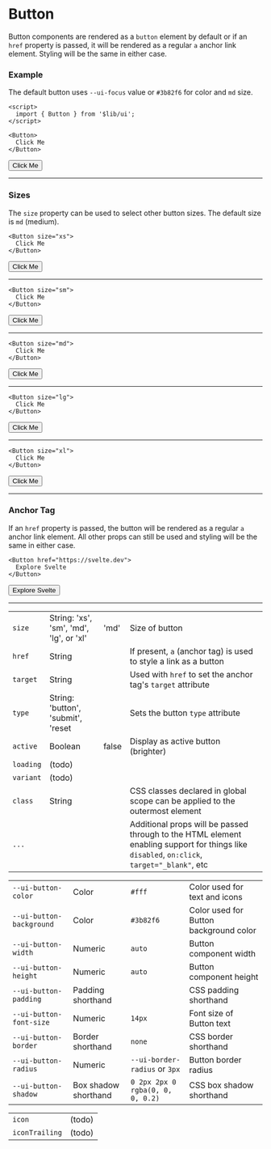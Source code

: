 <script>
	import { Button } from '$lib/ui';
  import Table from '$lib/components/Table.svelte';
</script>

# Button

Button components are rendered as a `button` element by default or if an `href` property is passed,
it will be rendered as a regular `a` anchor link element. Styling will be the same in either case.

### Example

The default button uses `--ui-focus` value or `#3b82f6` for color and `md` size.

```svelte
<script>
  import { Button } from '$lib/ui';
</script>

<Button>
  Click Me
</Button>
```
<Button>
  Click Me
</Button>

---

### Sizes

The `size` property can be used to select other button sizes. The default size is `md` (medium). 

```svelte
<Button size="xs">
  Click Me
</Button>
```
<Button size="xs">Click Me</Button>

---

```svelte
<Button size="sm">
  Click Me
</Button>
```
<Button size="sm">Click Me</Button>

---

```svelte
<Button size="md">
  Click Me
</Button>
```
<Button size="md">Click Me</Button>

---

```svelte
<Button size="lg">
  Click Me
</Button>
```
<Button size="lg">Click Me</Button>

---

```svelte
<Button size="xl">
  Click Me
</Button>
```
<Button size="xl">Click Me</Button>

---

### Anchor Tag

If an `href` property is passed, the button will be rendered as a regular `a` anchor link element.
All other props can still be used and styling will be the same in either case.

```svelte
<Button href="https://svelte.dev">
  Explore Svelte
</Button>
```
<Button href="https://svelte.dev">Explore Svelte</Button>

---

<Table name="Button" type="props">
  <tr>
    <td><code>size</code></td>
    <td>String: 'xs', 'sm', 'md', 'lg', or 'xl'</td>
    <td>'md'</td>
    <td>Size of button</td>
  </tr>
  <tr>
    <td><code>href</code></td>
    <td>String</td>
    <td>&nbsp;</td>
    <td
      >If present, <code>a</code> (anchor tag) is used to style a link as a button</td
    >
  </tr>
  <tr>
    <td><code>target</code></td>
    <td>String</td>
    <td>&nbsp;</td>
    <td
      >Used with <code>href</code> to set the anchor tag's <code>target</code>
      attribute</td
    >
  </tr>
  <tr>
    <td><code>type</code></td>
    <td>String: 'button', 'submit', 'reset</td>
    <td>&nbsp;</td>
    <td>Sets the button <code>type</code> attribute</td>
  </tr>
  <tr>
    <td><code>active</code></td>
    <td>Boolean</td>
    <td>false</td>
    <td>Display as active button (brighter)</td>
  </tr>
  <tr>
    <td><code>loading</code></td>
    <td>(todo)</td>
    <td>&nbsp;</td>
    <td>&nbsp;</td>
  </tr>
  <tr>
    <td><code>variant</code></td>
    <td>(todo)</td>
    <td>&nbsp;</td>
    <td>&nbsp;</td>
  </tr>
  <tr>
    <td><code>class</code></td>
    <td>String</td>
    <td>&nbsp;</td>
    <td
      >CSS classes declared in global scope can be applied to the outermost
      element</td
    >
  </tr>
  <tr>
    <td><code>...</code></td>
    <td>&nbsp;</td>
    <td>&nbsp;</td>
    <td
      >Additional props will be passed through to the HTML element enabling
      support for things like
      <code>disabled</code>, <code>on:click</code>,
      <code>target="_blank"</code>, etc</td
    >
  </tr>
</Table>

<Table name="Button" type="css">
  <tr>
    <td><code>--ui-button-color</code></td>
    <td>Color</td>
    <td><code>#fff</code></td>
    <td>Color used for text and icons</td>
  </tr>
  <tr>
    <td><code>--ui-button-background</code></td>
    <td>Color</td>
    <td><code>#3b82f6</code></td>
    <td>Color used for Button background color</td>
  </tr>
  <tr>
    <td><code>--ui-button-width</code></td>
    <td>Numeric</td>
    <td><code>auto</code></td>
    <td>Button component width</td>
  </tr>
  <tr>
    <td><code>--ui-button-height</code></td>
    <td>Numeric</td>
    <td><code>auto</code></td>
    <td>Button component height</td>
  </tr>
  <tr>
    <td><code>--ui-button-padding</code></td>
    <td>Padding shorthand</td>
    <td>&nbsp;</td>
    <td>CSS padding shorthand</td>
  </tr>
  <tr>
    <td><code>--ui-button-font-size</code></td>
    <td>Numeric</td>
    <td><code>14px</code></td>
    <td>Font size of Button text</td>
  </tr>
  <tr>
    <td><code>--ui-button-border</code></td>
    <td>Border shorthand</td>
    <td><code>none</code></td>
    <td>CSS border shorthand</td>
  </tr>
  <tr>
    <td><code>--ui-button-radius</code></td>
    <td>Numeric</td>
    <td><code>--ui-border-radius</code> or <code>3px</code></td>
    <td>Button border radius</td>
  </tr>
  <tr>
    <td><code>--ui-button-shadow</code></td>
    <td>Box shadow shorthand</td>
    <td><code>0 2px 2px 0 rgba(0, 0, 0, 0.2)</code></td>
    <td>CSS box shadow shorthand</td>
  </tr>
</Table>

<Table name="Button" type="slots">
  <tr>
    <td><code>icon</code></td>
    <td>(todo)</td>
  </tr>
  <tr>
    <td><code>iconTrailing</code></td>
    <td>(todo)</td>
  </tr>
</Table>


